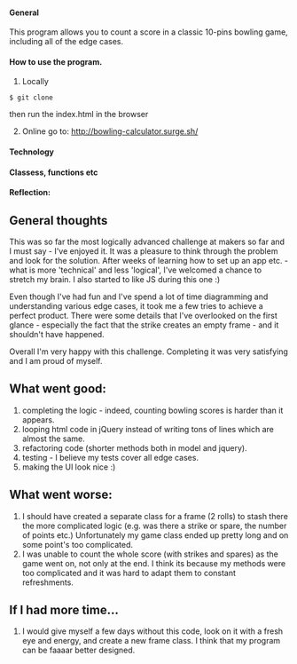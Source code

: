 #### General

This program allows you to count a score in a classic 10-pins bowling game, including all of the edge cases.

#### How to use the program.

1) Locally
```plain
$ git clone
```
then run the index.html in the browser

2) Online
go to: http://bowling-calculator.surge.sh/

#### Technology

#### Classess, functions etc

#### Reflection:

## General thoughts

This was so far the most logically advanced challenge at makers so far and I must say - I've enjoyed it. It was a pleasure to think through the problem and look for the solution. After weeks of learning how to set up an app etc. - what is more 'technical' and less 'logical', I've welcomed a chance to stretch my brain. I also started to like JS during this one :)

Even though I've had fun and I've spend a lot of time diagramming and understanding various edge cases, it took me a few tries to achieve a perfect product. There were some details that I've overlooked on the first glance - especially the fact that the strike creates an empty frame - and it shouldn't have happened.

Overall I'm very happy with this challenge. Completing it was very satisfying and I am proud of myself.

## What went good:

1) completing the logic - indeed, counting bowling scores is harder than it appears.
2) looping html code in jQuery instead of writing tons of lines which are almost the same.
3) refactoring code (shorter methods both in model and jquery).
4) testing - I believe my tests cover all edge cases.
5) making the UI look nice :)

## What went worse:

1) I should have created a separate class for a frame (2 rolls) to stash there the more complicated logic (e.g. was there a strike or spare, the number of points etc.) Unfortunately my game class ended up pretty long and on some point's too complicated.
2) I was unable to count the whole score (with strikes and spares) as the game went on, not only at the end. I think its because my methods were too complicated and it was hard to adapt them to constant refreshments.

## If I had more time...

1) I would give myself a few days without this code, look on it with a fresh eye and energy, and create a new frame class. I think that my program can be faaaar better designed.
